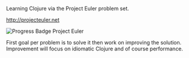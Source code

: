 Learning Clojure via the Project Euler problem set.

   http://projecteuler.net

![Progress Badge Project Euler](https://projecteuler.net/profile/rslinford.png "Current Progress")

First goal per problem is to solve it then work on improving the solution. Improvement will focus on idiomatic Clojure and of course performance.
